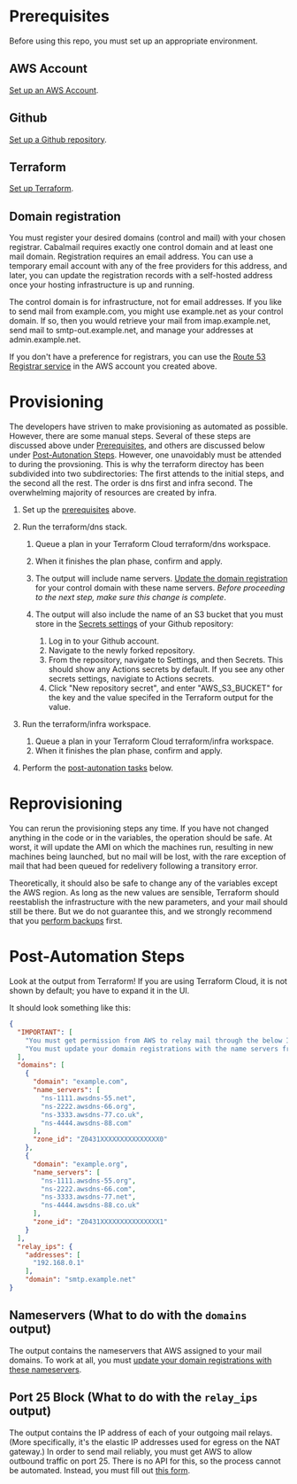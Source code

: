 # Prerequisites<a name="Prerequisites"></a>

Before using this repo, you must set up an appropriate environment.

## AWS Account

[Set up an AWS Account](./aws.md).

## Github

[Set up a Github repository](./github.md).

## Terraform

[Set up Terraform](./terraform.md).

## Domain registration

You must register your desired domains (control and mail) with your chosen registrar. Cabalmail requires exactly one control domain and at least one mail domain. Registration requires an email address. You can use a temporary email account with any of the free providers for this address, and later, you can update the registration records with a self-hosted address once your hosting infrastructure is up and running.

The control domain is for infrastructure, not for email addresses. If you like to send mail from example.com, you might use example.net as your control domain. If so, then you would retrieve your mail from imap.example.net, send mail to smtp-out.example.net, and manage your addresses at admin.example.net.

If you don't have a preference for registrars, you can use the [Route 53 Registrar service](https://docs.aws.amazon.com/Route53/latest/DeveloperGuide/domain-register.html) in the AWS account you created above.

# Provisioning

The developers have striven to make provisioning as automated as possible. However, there are some manual steps. Several of these steps are discussed above under [Prerequisites](#Prerequisites), and others are discussed below under [Post-Autonation Steps](#PostAutomation). However, one unavoidably must be attended to during the provsioning. This is why the terraform directoy has been subdivided into two subdirectories: The first attends to the initial steps, and the second all the rest. The order is dns first and infra second. The overwhelming majority of resources are created by infra.

1. Set up the [prerequisites](#Prerequisites) above.

2. Run the terraform/dns stack.

    1. Queue a plan in your Terraform Cloud terraform/dns workspace.
    2. When it finishes the plan phase, confirm and apply.
    3. The output will include name servers. [Update the domain registration](./registrar.md) for your control domain with these name servers. *Before proceeding to the next step, make sure this change is complete*.
    4. The output will also include the name of an S3 bucket that you must store in the [Secrets settings](https://docs.github.com/en/actions/security-guides/encrypted-secrets) of your Github repository:

        1. Log in to your Github account.
        2. Navigate to the newly forked repository.
        3. From the repository, navigate to Settings, and then Secrets. This should show any Actions secrets by default. If you see any other secrets settings, navigiate to Actions secrets.
        4. Click "New repository secret", and enter "AWS_S3_BUCKET" for the key and the value specifed in the Terraform output for the value.

3. Run the terraform/infra workspace.

    1. Queue a plan in your Terraform Cloud terraform/infra workspace.
    2. When it finishes the plan phase, confirm and apply.

4. Perform the [post-autonation tasks](#PostAutomation) below.

# Reprovisioning

You can rerun the provisioning steps any time. If you have not changed anything in the code or in the variables, the operation should be safe. At worst, it will update the AMI on which the machines run, resulting in new machines being launched, but no mail will be lost, with the rare exception of mail that had been queued for redelivery following a transitory error.

Theoretically, it should also be safe to change any of the variables except the AWS region. As long as the new values are sensible, Terraform should reestablish the infrastructure with the new parameters, and your mail should still be there. But we do not guarantee this, and we strongly recommend that you [perform backups](./operations.md) first.

# Post-Automation Steps<a name="PostAutomation"></a>

Look at the output from Terraform! If you are using Terraform Cloud, it is not shown by default; you have to expand it in the UI.

It should look something like this:

```json
{
  "IMPORTANT": [
    "You must get permission from AWS to relay mail through the below IP addresses. See the section on Port 25 in docs/setup.md.",
    "You must update your domain registrations with the name servers from the below domains. See the section on Nameservers in docs/setup.md"
  ],
  "domains": [
    {
      "domain": "example.com",
      "name_servers": [
        "ns-1111.awsdns-55.net",
        "ns-2222.awsdns-66.org",
        "ns-3333.awsdns-77.co.uk",
        "ns-4444.awsdns-88.com"
      ],
      "zone_id": "Z0431XXXXXXXXXXXXXXX0"
    },
    {
      "domain": "example.org",
      "name_servers": [
        "ns-1111.awsdns-55.org",
        "ns-2222.awsdns-66.com",
        "ns-3333.awsdns-77.net",
        "ns-4444.awsdns-88.co.uk"
      ],
      "zone_id": "Z0431XXXXXXXXXXXXXXX1"
    }
  ],
  "relay_ips": {
    "addresses": [
      "192.168.0.1"
    ],
    "domain": "smtp.example.net"
}
```

## Nameservers (What to do with the `domains` output)

The output contains the nameservers that AWS assigned to your mail domains. To work at all, you must [update your domain registrations with these nameservers](./registrar.md).

## Port 25 Block (What to do with the `relay_ips` output)

The output contains the IP address of each of your outgoing mail relays. (More specifically, it's the elastic IP addresses used for egress on the NAT gateway.) In order to send mail reliably, you must get AWS to allow outbound traffic on port 25. There is no API for this, so the process cannot be automated. Instead, you must fill out [this form](https://console.aws.amazon.com/support/contacts?#/rdns-limits).